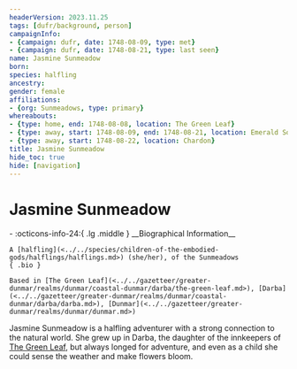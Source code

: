 ```yaml
---
headerVersion: 2023.11.25
tags: [dufr/background, person]
campaignInfo:
- {campaign: dufr, date: 1748-08-09, type: met}
- {campaign: dufr, date: 1748-08-21, type: last seen}
name: Jasmine Sunmeadow
born:
species: halfling
ancestry:
gender: female
affiliations:
- {org: Sunmeadows, type: primary}
whereabouts:
- {type: home, end: 1748-08-08, location: The Green Leaf}
- {type: away, start: 1748-08-09, end: 1748-08-21, location: Emerald Song}
- {type: away, start: 1748-08-22, location: Chardon}
title: Jasmine Sunmeadow
hide_toc: true
hide: [navigation]
---
```

# Jasmine Sunmeadow
<div class="grid cards ext-narrow-margin ext-one-column" markdown>
- :octicons-info-24:{ .lg .middle } __Biographical Information__

    A [halfling](<../../species/children-of-the-embodied-gods/halflings/halflings.md>) (she/her), of the Sunmeadows  
    { .bio }

    Based in [The Green Leaf](<../../gazetteer/greater-dunmar/realms/dunmar/coastal-dunmar/darba/the-green-leaf.md>), [Darba](<../../gazetteer/greater-dunmar/realms/dunmar/coastal-dunmar/darba/darba.md>), [Dunmar](<../../gazetteer/greater-dunmar/realms/dunmar/dunmar.md>)
</div>




Jasmine Sunmeadow is a halfling adventurer with a strong connection to the natural world. She grew up in Darba, the daughter of the innkeepers of [The Green Leaf](<../../gazetteer/greater-dunmar/realms/dunmar/coastal-dunmar/darba/the-green-leaf.md>), but always longed for adventure, and even as a child she could sense the weather and make flowers bloom.



